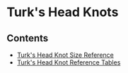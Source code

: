 # Turk's Head Knots


## Contents

* [Turk's Head Knot Size Reference](thk-size-reference.md)
* [Turk's Head Knot Reference Tables](thk-reference.md)

